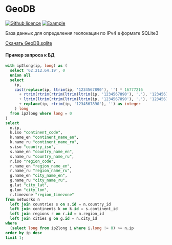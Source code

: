 # GeoDB

[![Github licence](https://img.shields.io/github/license/tenrok/geodb)](https://raw.githubusercontent.com/tenrok/geodb/main/LICENSE)
[![Example](https://img.shields.io/badge/example-blue)](https://github.com/tenrok/GeoDB/tree/example)

База данных для определения геолокации по IPv4 в формате SQLite3

[Скачать GeoDB.sqlite](https://github.com/tenrok/GeoDB/raw/main/GeoDB.sqlite)

#### Пример запроса к БД

```sql
with ip2long(ip, long) as (
  select '62.212.64.19', 0
  union all
  select
    ip,
    cast(replace(ip, ltrim(ip, '1234567890'), '') * 16777216
      + rtrim(rtrim(rtrim(ltrim(ltrim(ip, '1234567890'), '.'), '1234567890'), '.'), '1234567890') * 65536
      + ltrim(ltrim(rtrim(ltrim(ltrim(ip, '1234567890'), '.'), '1234567890'), '1234567890'), '.') * 256
      + replace(ip, rtrim(ip, '1234567890'), '') as integer
    ) long
  from ip2long where long = 0
)
select
  n.ip,
  k.iso "continent_code",
  k.name_en "continent_name_en",
  k.name_ru "continent_name_ru",
  s.iso "country_iso",
  s.name_en "country_name_en",
  s.name_ru "country_name_ru",
  r.iso "region_code",
  r.name_en "region_name_en",
  r.name_ru "region_name_ru",
  g.name_en "city_name_en",
  g.name_ru "city_name_ru",
  g.lat "city_lat",
  g.lon "city_lon",
  r.timezone "region_timezone"
from networks n
  left join countries s on s.id = n.country_id
  left join continents k on k.id = s.continent_id
  left join regions r on r.id = n.region_id
  left join cities g on g.id = n.city_id
where
  (select long from ip2long i where i.long != 0) >= n.ip
order by ip desc
limit 1;
```
